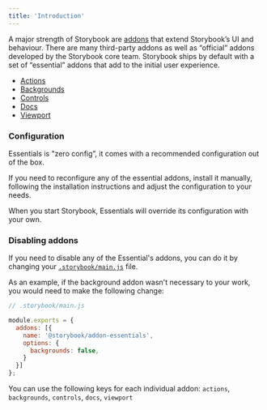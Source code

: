 ```yaml
---
title: 'Introduction'
---
```


A major strength of Storybook are [addons](/addons/) that extend Storybook’s UI and behaviour. There are many third-party addons as well as “official” addons developed by the Storybook core team. Storybook ships by default with a set of “essential” addons that add to the initial user experience.

- [Actions](./actions)
- [Backgrounds](./backgrounds)
- [Controls](./controls)
- [Docs](../writing-docs/introduction)
- [Viewport](./viewports)

### Configuration

Essentials is "zero config”, it comes with a recommended configuration out of the box.

If you need to reconfigure any of the essential addons, install it manually, following the installation instructions and adjust the configuration to your needs.

When you start Storybook, Essentials will override its configuration with your own.

### Disabling addons

If you need to disable any of the Essential's addons, you can do it by changing your [`.storybook/main.js`](../configure/overview#configure-story-rendering) file.

As an example, if the background addon wasn't necessary to your work, you would need to make the following change:

```js
// .storybook/main.js

module.exports = {
  addons: [{
    name: '@storybook/addon-essentials',
    options: {
      backgrounds: false,
    }
  }]
};
```

You can use the following keys for each individual addon: `actions`, `backgrounds`, `controls`, `docs`, `viewport`
